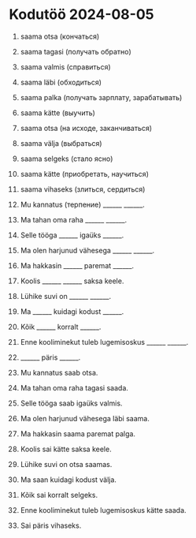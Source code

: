 # Kodutöö 2024-08-05

1. saama otsa (кончаться)
2. saama tagasi (получать обратно)
3. saama valmis (справиться)
4. saama läbi (обходиться)
5. saama palka (получать зарплату, зарабатывать)
6. saama kätte (выучить)
7. saama otsa (на исходе, заканчиваться)
8. saama välja (выбраться)
9. saama selgeks (стало ясно)
10. saama kätte (приобретать, научиться)
11. saama vihaseks (злиться, сердиться)


1. Mu kannatus (терпение) ______ ______.
2. Ma tahan oma raha ______ ______.
3. Selle tööga ______ igaüks ______.
4. Ma olen harjunud vähesega ______ ______.
5. Ma hakkasin ______ paremat ______.
6. Koolis ______ ______ saksa keele. 
7. Lühike suvi on ______ ______.
8. Ma ______ kuidagi kodust ______.
9. Kõik ______ korralt ______.
10. Enne kooliminekut tuleb lugemisoskus ______ ______.
11. ______ päris ______.


1. Mu kannatus saab otsa.
2. Ma tahan oma raha tagasi saada.
3. Selle tööga saab igaüks valmis.
4. Ma olen harjunud vähesega läbi saama.
5. Ma hakkasin saama paremat palga.
6. Koolis sai kätte saksa keele.
7. Lühike suvi on otsa saamas.
8. Ma saan kuidagi kodust välja.
9. Kõik sai korralt selgeks.
10. Enne kooliminekut tuleb lugemisoskus kätte saada.
11. Sai päris vihaseks.
